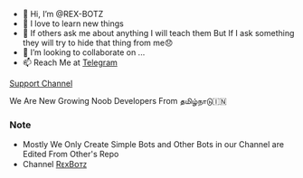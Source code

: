 - 👋 Hi, I’m @REX-BOTZ
- 👀 I love to learn new things
- 🌱 If others ask me about anything I will teach them But If I ask something they will try to hide that      thing from me😞 
- 💞️ I’m looking to collaborate on ...
- 📫 Reach Me at [Telegram](https://telegram.me/benwolf24)

<!---
REX-BOTZ/REX-BOTZ is a ✨ special ✨ repository because its `README.md` (this file) appears on your GitHub profile.
You can click the Preview link to take a look at your changes.
--->
[Support Channel](https://t.me/REX_BOTZ)

We Are New Growing Noob Developers From தமிழ்நாடு🇮🇳
### Note
- Mostly We Only Create Simple Bots and Other Bots in our Channel are Edited From Other's Repo
- Channel [RᴇxBᴏᴛᴢ](telegram.me/rex_botz)
